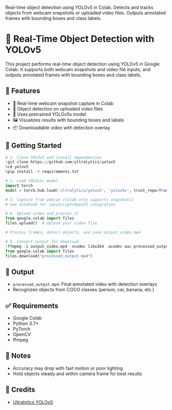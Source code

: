 Real-time object detection using YOLOv5 in Colab. Detects and tracks objects from webcam snapshots or uploaded video files. Outputs annotated frames with bounding boxes and class labels.


# 🧠 Real-Time Object Detection with YOLOv5

This project performs real-time object detection using YOLOv5 in Google Colab. It supports both webcam snapshots and video file inputs, and outputs annotated frames with bounding boxes and class labels.

## 📌 Features

- 🎥 Real-time webcam snapshot capture in Colab  
- 📼 Object detection on uploaded video files  
- 🧠 Uses pretrained YOLOv5s model  
- 🖼️ Visualizes results with bounding boxes and labels  
- 📦 Downloadable video with detection overlay  

## 🚀 Getting Started

```python
# 1. Clone YOLOv5 and install dependencies
!git clone https://github.com/ultralytics/yolov5
%cd yolov5
%pip install -r requirements.txt

# 2. Load YOLOv5s model
import torch
model = torch.hub.load('ultralytics/yolov5', 'yolov5s', trust_repo=True)

# 3. Capture from webcam (Colab only supports snapshots)
# See notebook for JavaScript+OpenCV integration

# 4. Upload video and process it
from google.colab import files
files.upload()  # Upload your video file

# Process frames, detect objects, and save output_video.mp4

# 5. Convert output for download
!ffmpeg -i output_video.mp4 -vcodec libx264 -acodec aac processed_output.mp4
from google.colab import files
files.download("processed_output.mp4")
```

## 🧪 Output

- `processed_output.mp4`: Final annotated video with detection overlays  
- Recognizes objects from COCO classes (person, car, banana, etc.)

## ✅ Requirements

- Google Colab  
- Python 3.7+  
- PyTorch  
- OpenCV  
- ffmpeg  

## 📎 Notes

- Accuracy may drop with fast motion or poor lighting  
- Hold objects steady and within camera frame for best results  

## 🧠 Credits

- [Ultralytics YOLOv5](https://github.com/ultralytics/yolov5)  
